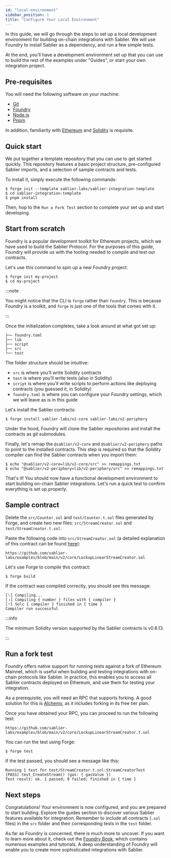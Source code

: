 ```yaml
---
id: "local-environment"
sidebar_position: 1
title: "Configure Your Local Environment"
---
```


In this guide, we will go through the steps to set up a local development environment for building on-chain integrations
with Sablier. We will use Foundry to install Sablier as a dependency, and run a few simple tests.

At the end, you’ll have a development environment set up that you can use to build the rest of the examples under
"Guides", or start your own integration project.

## Pre-requisites

You will need the following software on your machine:

- [Git](https://git-scm.com/downloads)
- [Foundry](https://github.com/foundry-rs/foundry)
- [Node.js](https://nodejs.org/en/download)
- [Pnpm](https://pnpm.io)

In addition, familiarity with [Ethereum](https://ethereum.org/) and [Solidity](https://soliditylang.org/) is requisite.

## Quick start

We put together a template repository that you can use to get started quickly. This repository features a basic project
structure, pre-configured Sablier imports, and a selection of sample contracts and tests.

To install it, simply execute the following commands:

```shell
$ forge init --template sablier-labs/sablier-integration-template
$ cd sablier-integration-template
$ pnpm install
```

Then, hop to the `Run a Fork Test` section to complete your set up and start developing.

## Start from scratch

Foundry is a popular development toolkit for Ethereum projects, which we have used to build the Sablier Protocol. For
the purposes of this guide, Foundry will provide us with the tooling needed to compile and test our contracts.

Let's use this command to spin up a new Foundry project:

```shell
$ forge init my-project
$ cd my-project
```

:::note

You might notice that the CLI is `forge` rather than `foundry`. This is because Foundry is a toolkit, and `forge` is
just one of the tools that comes with it.

:::

Once the initialization completes, take a look around at what got set up:

```tree
├── foundry.toml
├── lib
├── script
├── src
└── test
```

The folder structure should be intuitive:

- `src` is where you’ll write Solidity contracts
- `test` is where you’ll write tests (also in Solidity)
- `script` is where you'll write scripts to perform actions like deploying contracts (you guessed it, in Solidity)
- `foundry.toml` is where you can configure your Foundry settings, which we will leave as is in this guide

Let's install the Sablier contracts:

```shell
$ forge install sablier-labs/v2-core sablier-labs/v2-periphery
```

Under the hood, Foundry will clone the Sablier repositories and install the contracts as git submodules.

Finally, let's remap the `@sablier/v2-core` and `@sablier/v2-periphery` paths to point to the installed contracts. This
step is required so that the Solidity compiler can find the Sablier contracts when you import them:

```shell
$ echo "@sablier/v2-core=lib/v2-core/src" >> remappings.txt
$ echo "@sablier/v2-periphery=lib/v2-periphery/src" >> remappings.txt
```

That's it! You should now have a functional development environment to start building on-chain Sablier integrations.
Let's run a quick test to confirm everything is set up properly.

## Sample contract

Delete the `src/Counter.sol` and `test/Counter.t.sol` files generated by Forge, and create two new files:
`src/StreamCreator.sol` and `test/StreamCreator.t.sol`.

Paste the following code into `src/StreamCreator.sol` (a detailed explanation of this contract can be found
[here](/contracts/v2/guides/create-stream/lockup-linear)):

```solidity reference title="Lockup Linear Stream Creator"
https://github.com/sablier-labs/examples/blob/main/v2/core/LockupLinearStreamCreator.sol
```

Let's use Forge to compile this contract:

```shell
$ forge build
```

If the contract was compiled correctly, you should see this message:

```text
[⠢] Compiling...
[⠰] Compiling { number } files with { compiler }
[⠒] Solc { compiler } finished in { time }
Compiler run successful
```

:::info

The minimum Solidity version supported by the Sablier contracts is v0.8.13.

:::

## Run a fork test

Foundry offers native support for running tests against a fork of Ethereum Mainnet, which is useful when building and
testing integrations with on-chain protocols like Sablier. In practice, this enables you to access all Sablier contracts
deployed on Ethereum, and use them for testing your integration.

As a prerequisite, you will need an RPC that supports forking. A good solution for this is
[Alchemy](https://alchemy.com/), as it includes forking in its free tier plan.

Once you have obtained your RPC, you can proceed to run the following test:

```solidity reference title="Stream Creator Test"
https://github.com/sablier-labs/examples/blob/main/v2/core/LockupLinearStreamCreator.t.sol
```

You can run the test using Forge:

```shell
$ forge test
```

If the test passed, you should see a message like this:

```text
Running 1 test for test/StreamCreator.t.sol:StreamCreatorTest
[PASS] test_CreateStream() (gas: { gasValue })
Test result: ok. 1 passed; 0 failed; finished in { time }
```

## Next steps

Congratulations! Your environment is now configured, and you are prepared to start building. Explore the guides section
to discover various Sablier features available for integration. Remember to include all contracts (`.sol` files) in the
`src` folder and their corresponding tests in the `test` folder.

As far as Foundry is concerned, there is much more to uncover. If you want to learn more about it, check out the
[Foundry Book](https://book.getfoundry.sh/), which contains numerous examples and tutorials. A deep understanding of
Foundry will enable you to create more sophisticated integrations with Sablier.
